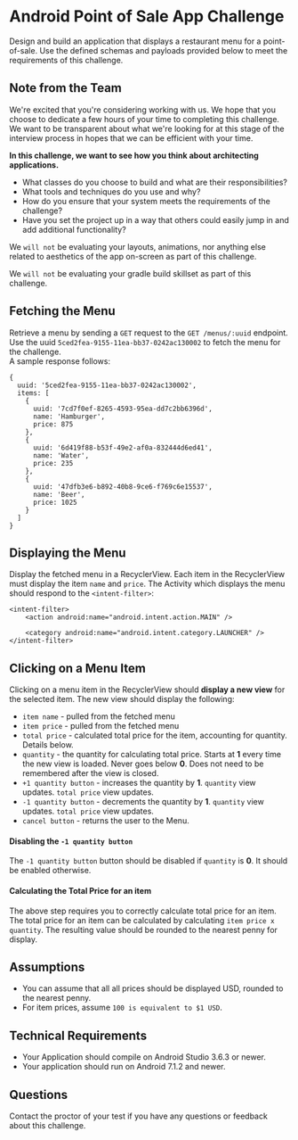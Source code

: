 # Android Point of Sale App Challenge
Design and build an application that displays a restaurant menu for a point-of-sale. Use the defined schemas and payloads provided below to meet the requirements of this challenge.

## Note from the Team
We're excited that you're considering working with us.  We hope that you choose to dedicate a few hours of your time to completing this challenge.  We want to be transparent about what we're looking for at this stage of the interview process in hopes that we can be efficient with your time.

**In this challenge, we want to see how you think about architecting applications.**
- What classes do you choose to build and what are their responsibilities?
- What tools and techniques do you use and why?
- How do you ensure that your system meets the requirements of the challenge?
- Have you set the project up in a way that others could easily jump in and add additional functionality?

We `will not` be evaluating your layouts, animations, nor anything else related to aesthetics of the app on-screen as part of this challenge.

We `will not` be evaluating your gradle build skillset as part of this challenge.

## Fetching the Menu
Retrieve a menu by sending a `GET` request to the `GET /menus/:uuid` endpoint.  
Use the uuid `5ced2fea-9155-11ea-bb37-0242ac130002` to fetch the menu for the challenge.  
A sample response follows:
```
{
  uuid: '5ced2fea-9155-11ea-bb37-0242ac130002',
  items: [
    {
      uuid: '7cd7f0ef-8265-4593-95ea-dd7c2bb6396d',
      name: 'Hamburger',
      price: 875
    },
    {
      uuid: '6d419f88-b53f-49e2-af0a-832444d6ed41',
      name: 'Water',
      price: 235
    },
    {
      uuid: '47dfb3e6-b892-40b8-9ce6-f769c6e15537',
      name: 'Beer',
      price: 1025
    }
  ]
}
```

## Displaying the Menu
Display the fetched menu in a RecyclerView.  Each item in the RecyclerView must display the item `name` and `price`.  The Activity which displays the menu should respond to the `<intent-filter>`:
```
<intent-filter>
    <action android:name="android.intent.action.MAIN" />

    <category android:name="android.intent.category.LAUNCHER" />
</intent-filter>
```

## Clicking on a Menu Item
Clicking on a menu item in the RecyclerView should **display a new view** for the selected item.  The new view should display the following:
- `item name` - pulled from the fetched menu
- `item price` - pulled from the fetched menu
- `total price` - calculated total price for the item, accounting for quantity.  Details below.
- `quantity` - the quantity for calculating total price.  Starts at **1** every time the new view is loaded.  Never goes below **0**.  Does not need to be remembered after the view is closed.
- `+1 quantity button` - increases the quantity by **1**.  `quantity` view updates.  `total price` view updates.
- `-1 quantity button` - decrements the quantity by **1**.  `quantity` view updates.  `total price` view updates.
- `cancel button` - returns the user to the Menu.

#### Disabling the `-1 quantity button`
The `-1 quantity button` button should be disabled if `quantity` is **0**.  It should be enabled otherwise.  

#### Calculating the Total Price for an item
The above step requires you to correctly calculate total price for an item.
The total price for an item can be calculated by calculating `item price x quantity`.
The resulting value should be rounded to the nearest penny for display.

## Assumptions
* You can assume that all all prices should be displayed USD, rounded to the nearest penny.
* For item prices, assume `100 is equivalent to $1 USD`.

## Technical Requirements
* Your Application should compile on Android Studio 3.6.3 or newer.
* Your application should run on Android 7.1.2 and newer.

## Questions
Contact the proctor of your test if you have any questions or feedback about this challenge.


